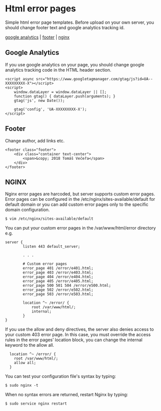 # Html error pages
Simple html error page templates. Before upload on your own server, you should change footer text and google analytics tracking id. 

[google analytics](#google-analytics) |
[footer](#footer) | 
[nginx](#nginx)

## Google Analytics
If you use google analytics on your page, you should change google analytics tracking code in the HTML header section.

```
<script async src="https://www.googletagmanager.com/gtag/js?id=UA--XXXXXXXXX-X"></script>
<script>
	window.dataLayer = window.dataLayer || [];
	function gtag() { dataLayer.push(arguments); }
	gtag('js', new Date());

	gtag('config', 'UA-XXXXXXXXX-X');
</script>
```

## Footer

Change author, add links etc. 

```
<footer class="footer">
	<div class="container text-center">
		<span>&copy; 2018 Tomáš Večeřa</span>
	</div>
</footer>
```

## NGINX
Nginx error pages are harcoded, but server supports custom error pages.  Error pages can be configured in the /etc/nginx/sites-available/default for default domain or you can add custom error pages only to the specific domain configuration.
```
$ vim /etc/nginx/sites-available/default
```
You can put your custom error pages in the /var/www/html/error directory e.g. 

```
server {
        listen 443 default_server;
        
		. . .

  		# Custom error pages
  		error_page 401 /error/e401.html;
		error_page 403 /error/e403.html;
		error_page 404 /error/e404.html;
		error_page 405 /error/e405.html;
		error_page 500 501 504 /error/e500.html;
		error_page 502 /error/e502.html;
		error_page 503 /error/e503.html;

		location ^~ /error/ {
			root /var/www/html/;
			internal;
		}
}
```
If you use the allow and deny directives, the server also denies access to your custom 403 error page. In this case, you must override the access rules in the error pages’ location block, you can change the internal keyword to the allow all.	

```
  location ^~ /error/ {
    root /var/www/html/;
    allow all;
  }
  ```

You can test your configuration file's syntax by typing:
```
$ sudo nginx -t
```

When no syntax errors are returned, restart Nginx by typing:
```
$ sudo service nginx restart
```
